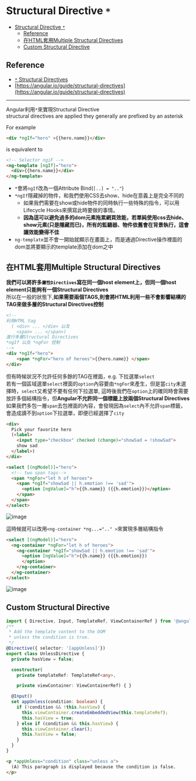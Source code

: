 # Structural Directive `*`
- [Structural Directive `*`](#structural-directive-)
  - [Reference](#reference)
  - [在HTML套用Multiple Structural Directives](#在html套用multiple-structural-directives)
  - [Custom Structural Directive](#custom-structural-directive)

## Reference
- [`*` Structural Directives](https://ithelp.ithome.com.tw/articles/10195273)
- [https://angular.io/guide/structural-directives](https://angular.io/guide/structural-directives)

---

Angular利用`*`來實現Structural Directive  
structural directives are applied they generally are prefixed by an asterisk

For example
```html
<div *ngIf="hero" >{{hero.name}}</div>
```
is equivalent to
```html
<!-- Selector ngiF -->
<ng-template [ngIf]="hero">
  <div>{{hero.name}}</div>
</ng-template>
```
- `*`會將`ngIf`改為一個Attribute Bind(`[..] = ".."`) 
- `*ngIf`隱藏掉的物件，和我們使用CSS去show、hide在意義上是完全不同的
  - 如果我們需要在show或hide物件的同時執行一些特殊的指令，可以用Lifecycle Hooks來撰寫此時要做的事情。
  - **因為這可以避免過多的dom元素拖累網頁效能，若單純使用css去hide、show元素(只是隱藏而已)，所有的監聽器、物件依舊會在背景執行，這會讓效能變得不佳**
- `ng-template`並不會一開始就顯示在畫面上，而是通過Directive操作裡面的dom並將要顯示的template添加在dom之中

## 在HTML套用Multiple Structural Directives 

**我們可以將許多`屬性Directives`寫在同一個host element上，但同一個host element只能夠有一個Structural Directives**   
所以在一般的狀態下,**如果需要兩個TAGS,則會將HTML利用一些不會影響結構的TAG來做多層的Structural Directives控制**   

```html
<!-- 
利用HTML tag
  ( <div> ... </die> 以及 
    <span> ... </span>)
進行多層Structural Directives 
*ngIf 以及 *ngFor 控制
-->
<div *ngIf="hero">
    <span *ngFor="hero of heroes">{{hero.name}} </span>
</div>
```

但有時候狀況不允許任何多餘的TAG在裡面，e.g. 下拉選單`select`  
若有一個區域選單`select`裡面的`option`內容要由`*ngFor`來產生，但是當`city`未選擇時，`select`又希望不要有任何下拉選單, 這時後我們在`option`上的確同時會需要放許多個結構指令，但**Angular不允許同一個標籤上放兩個Structural Directives**如果我們多包一層`span`去包裡面的內容，會發現因為`select`內不允許`span`標籤，會造成讀不到`option`下拉選單，即便已經選擇了`city`
```html 
<div>
  Pick your favorite hero
  (<label>
    <input type="checkbox" checked (change)="showSad = !showSad">
    show sad
  </label>)
</div>

<select [(ngModel)]="hero">
  <!-- two span tags-->
  <span *ngFor="let h of heroes">
    <span *ngIf="showSad || h.emotion !== 'sad'">
      <option [ngValue]="h">{{h.name}} ({{h.emotion}})</option>
    </span>
  </span>
</select>
```
![image](https://user-images.githubusercontent.com/68631186/129431539-5f8ffb4c-92e4-4dd8-b8eb-b78a687f6ba6.png)

這時候就可以改用`<ng-container *ng...=".." >`來實現多層結構指令
```html
<select [(ngModel)]="hero">
  <ng-container *ngFor="let h of heroes">
    <ng-container *ngIf="showSad || h.emotion !== 'sad'">
      <option [ngValue]="h">{{h.name}} ({{h.emotion}})
      </option>
    </ng-container>
  </ng-container>
</select>
```
![image](https://user-images.githubusercontent.com/68631186/129431979-33264c35-0cf9-4998-aaaa-c03294e83fc4.gif)

## Custom Structural Directive

```typescript
import { Directive, Input, TemplateRef, ViewContainerRef } from '@angular/core';
/**
 * Add the template content to the DOM 
 * unless the condition is true.
 */
@Directive({ selector: '[appUnless]'})
export class UnlessDirective {
  private hasView = false;

  constructor(
    private templateRef: TemplateRef<any>,

    private viewContainer: ViewContainerRef) { }

  @Input() 
  set appUnless(condition: boolean) {
    if (!condition && !this.hasView) {
      this.viewContainer.createEmbeddedView(this.templateRef);
      this.hasView = true;
    } else if (condition && this.hasView) {
      this.viewContainer.clear();
      this.hasView = false;
    }
  }
}
```
```html
<p *appUnless="condition" class="unless a">
  (A) This paragraph is displayed because the condition is false.
</p>
```

